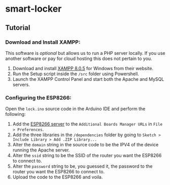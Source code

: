 # smart-locker

## Tutorial

### Download and Install XAMPP:

This software is _optional_ but allows us to run a PHP server locally.
If you use another software or pay for cloud hosting this does not pertain to you.

1. Download and install [XAMPP 8.0.5](https://www.apachefriends.org/index.html) for Windows from their website.
2. Run the Setup script inside the `/src` folder using Powershell.
3. Launch the XAMPP Control Panel and start both the Apache and MySQL servers.

### Configuring the ESP8266:

Open the `lock.ino` source code in the Arduino IDE and perform the following:
1. Add the [ESP8266 server](https://arduino.esp8266.com/stable/package_esp8266com_index.json) to the `Additional Boards Manager URLs` in `File > Preferences`.
2. Add the three libraries in the `/dependencies` folder by going to `Sketch > Include Library > Add .ZIP Library...` 
3. Alter the `domain` string in the source code to be the IPV4 of the device running the Apache server.
4. Alter the `ssid` string to be the SSID of the router you want the ESP8266 to connect to.
5. Alter the `password` string to be, you guessed it, the password to the router you want the ESP8266 to connect to.
6. Upload the code to the ESP8266 and voila.
